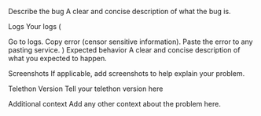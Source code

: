 Describe the bug A clear and concise description of what the bug is.

Logs Your logs (

Go to logs.
Copy error (censor sensitive information).
Paste the error to any pasting service. )
Expected behavior A clear and concise description of what you expected to happen.

Screenshots If applicable, add screenshots to help explain your problem.

Telethon Version Tell your telethon version here

Additional context Add any other context about the problem here.
